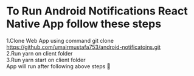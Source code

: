 # To Run Android Notifications React Native App follow these steps

1.Clone Web App using command git clone https://github.com/umairmustafa753/android-notificatoins.git \
2.Run yarn on client folder \
3.Run yarn start on client folder \
App will run after following above steps 🎉
